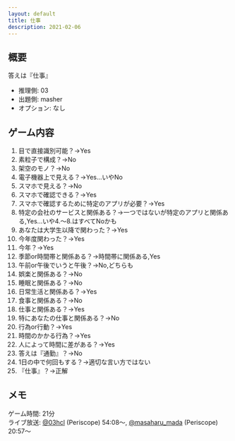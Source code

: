 ```yaml
---
layout: default
title: 仕事
description: 2021-02-06
---
```


## 概要

答えは『仕事』

- 推理側: 03
- 出題側: masher
- オプション: なし

## ゲーム内容

1. 目で直接識別可能？→Yes
2. 素粒子で構成？→No
3. 架空のモノ？→No
4. 電子機器上で見える？→Yes…いやNo
5. スマホで見える？→No
6. スマホで確認できる？→Yes
7. スマホで確認するために特定のアプリが必要？→Yes
8. 特定の会社のサービスと関係ある？→一つではないが特定のアプリと関係ある,Yes…いや4.～8.はすべてNoかも
9. あなたは大学生以降で関わった？→Yes
10. 今年度関わった？→Yes
11. 今年？→Yes
12. 季節or時間帯と関係ある？→時間帯に関係ある,Yes
13. 午前or午後でいうと午後？→No,どちらも
14. 娯楽と関係ある？→No
15. 睡眠と関係ある？→No
16. 日常生活と関係ある？→Yes
17. 食事と関係ある？→No
18. 仕事と関係ある？→Yes
19. 特にあなたの仕事と関係ある？→No
20. 行為or行動？→Yes
21. 時間のかかる行為？→Yes
22. 人によって時間に差がある？→Yes
23. 答えは『通勤』？→No
24. 1日の中で何回もする？→適切な言い方ではない
25. 『仕事』？→正解

## メモ

ゲーム時間: 21分  
ライブ放送: [@03hcl](https://www.periscope.tv/03hcl/1dRJZNRMWzgJB?t=54m8s) (Periscope) 54:08～, [@masaharu_mada](https://www.pscp.tv/masaharu_mada/1YqxoyVAnNkGv?t=20m57s) (Periscope) 20:57～
